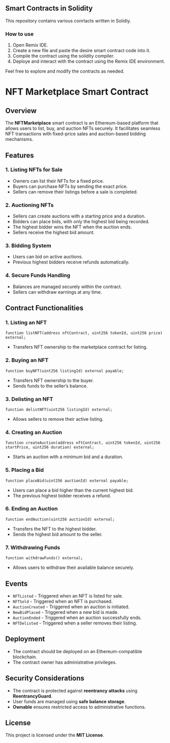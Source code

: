 ## Smart Contracts in Solidity

This repository contains various conrtacts written in Solidiy.

### How to use

1. Open Remix IDE.
2. Create a new file and paste the desire smart contract code into it.
3. Compile the contract using the solidity compiler.
4. Deploye and interact with the contract using the Remix IDE environment.

Feel free to explore and modify the contracts as needed.


# NFT Marketplace Smart Contract

## Overview
The **NFTMarketplace** smart contract is an Ethereum-based platform that allows users to list, buy, and auction NFTs securely. It facilitates seamless NFT transactions with fixed-price sales and auction-based bidding mechanisms.

## Features
### 1. **Listing NFTs for Sale**
- Owners can list their NFTs for a fixed price.
- Buyers can purchase NFTs by sending the exact price.
- Sellers can remove their listings before a sale is completed.

### 2. **Auctioning NFTs**
- Sellers can create auctions with a starting price and a duration.
- Bidders can place bids, with only the highest bid being recorded.
- The highest bidder wins the NFT when the auction ends.
- Sellers receive the highest bid amount.

### 3. **Bidding System**
- Users can bid on active auctions.
- Previous highest bidders receive refunds automatically.

### 4. **Secure Funds Handling**
- Balances are managed securely within the contract.
- Sellers can withdraw earnings at any time.

## Contract Functionalities
### **1. Listing an NFT**
```solidity
function listNFT(address nftContract, uint256 tokenId, uint256 price) external;
```
- Transfers NFT ownership to the marketplace contract for listing.

### **2. Buying an NFT**
```solidity
function buyNFT(uint256 listingId) external payable;
```
- Transfers NFT ownership to the buyer.
- Sends funds to the seller’s balance.

### **3. Delisting an NFT**
```solidity
function delistNFT(uint256 listingId) external;
```
- Allows sellers to remove their active listing.

### **4. Creating an Auction**
```solidity
function createAuction(address nftContract, uint256 tokenId, uint256 startPrice, uint256 duration) external;
```
- Starts an auction with a minimum bid and a duration.

### **5. Placing a Bid**
```solidity
function placeBid(uint256 auctionId) external payable;
```
- Users can place a bid higher than the current highest bid.
- The previous highest bidder receives a refund.

### **6. Ending an Auction**
```solidity
function endAuction(uint256 auctionId) external;
```
- Transfers the NFT to the highest bidder.
- Sends the highest bid amount to the seller.

### **7. Withdrawing Funds**
```solidity
function withdrawFunds() external;
```
- Allows users to withdraw their available balance securely.

## Events
- `NFTListed` - Triggered when an NFT is listed for sale.
- `NFTSold` - Triggered when an NFT is purchased.
- `AuctionCreated` - Triggered when an auction is initiated.
- `NewBidPlaced` - Triggered when a new bid is made.
- `AuctionEnded` - Triggered when an auction successfully ends.
- `NFTDelisted` - Triggered when a seller removes their listing.

## Deployment
- The contract should be deployed on an Ethereum-compatible blockchain.
- The contract owner has administrative privileges.

## Security Considerations
- The contract is protected against **reentrancy attacks** using **ReentrancyGuard**.
- User funds are managed using **safe balance storage**.
- **Ownable** ensures restricted access to administrative functions.

## License
This project is licensed under the **MIT License**.

